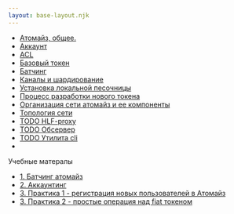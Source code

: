 ```yaml
---
layout: base-layout.njk
---
```

- [Атомайз, общее.](posts/about/)
- [Аккаунт](posts/account/)
- [ACL](posts/acl/)
- [Базовый токен](posts/base_token/)
- [Батчинг](posts/batching/)
- [Каналы и шардирование](posts/channels/)
- [Установка локальной песочницы](posts/local_sendbox/)
- [Процесс разработки нового токена](posts/new_token_process/)
- [Организация сети атомайз и ее компоненты](posts/tmp_components/)
- [Топология сети](posts/topology)
- [TODO HLF-proxy](posts/)
- [TODO Обсервер](posts/)
- [TODO Утилита cli](posts/)
- [](posts/)

Учебные матералы
- [1. Батчинг атомайз](lectures/batching/)
- [2. Аккаунтинг](lectures/accounting/)
- [3. Практика 1 - регистрация новых пользователей в Атомайз](lectures/practice1/)
- [3. Практика 2 - простые операция над fiat токеном](lectures/practice2/)
